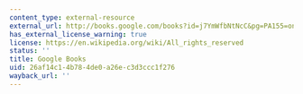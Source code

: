 ```yaml
---
content_type: external-resource
external_url: http://books.google.com/books?id=j7YmWfbNtNcC&pg=PA155=onepage
has_external_license_warning: true
license: https://en.wikipedia.org/wiki/All_rights_reserved
status: ''
title: Google Books
uid: 26af14c1-4b78-4de0-a26e-c3d3ccc1f276
wayback_url: ''
---
```

